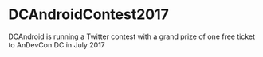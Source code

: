 # DCAndroidContest2017
DCAndroid is running a Twitter contest with a grand prize of one free ticket to AnDevCon DC in July 2017
